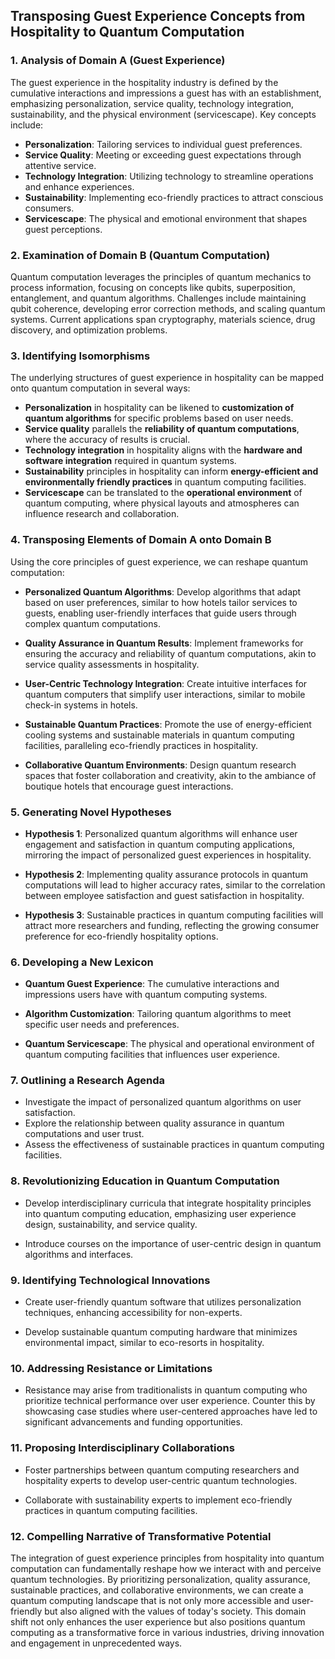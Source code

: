 ## Transposing Guest Experience Concepts from Hospitality to Quantum Computation

### 1. Analysis of Domain A (Guest Experience)
The guest experience in the hospitality industry is defined by the cumulative interactions and impressions a guest has with an establishment, emphasizing personalization, service quality, technology integration, sustainability, and the physical environment (servicescape). Key concepts include:

- **Personalization**: Tailoring services to individual guest preferences.
- **Service Quality**: Meeting or exceeding guest expectations through attentive service.
- **Technology Integration**: Utilizing technology to streamline operations and enhance experiences.
- **Sustainability**: Implementing eco-friendly practices to attract conscious consumers.
- **Servicescape**: The physical and emotional environment that shapes guest perceptions.

### 2. Examination of Domain B (Quantum Computation)
Quantum computation leverages the principles of quantum mechanics to process information, focusing on concepts like qubits, superposition, entanglement, and quantum algorithms. Challenges include maintaining qubit coherence, developing error correction methods, and scaling quantum systems. Current applications span cryptography, materials science, drug discovery, and optimization problems.

### 3. Identifying Isomorphisms
The underlying structures of guest experience in hospitality can be mapped onto quantum computation in several ways:

- **Personalization** in hospitality can be likened to **customization of quantum algorithms** for specific problems based on user needs.
- **Service quality** parallels the **reliability of quantum computations**, where the accuracy of results is crucial.
- **Technology integration** in hospitality aligns with the **hardware and software integration** required in quantum systems.
- **Sustainability** principles in hospitality can inform **energy-efficient and environmentally friendly practices** in quantum computing facilities.
- **Servicescape** can be translated to the **operational environment** of quantum computing, where physical layouts and atmospheres can influence research and collaboration.

### 4. Transposing Elements of Domain A onto Domain B
Using the core principles of guest experience, we can reshape quantum computation:

- **Personalized Quantum Algorithms**: Develop algorithms that adapt based on user preferences, similar to how hotels tailor services to guests, enabling user-friendly interfaces that guide users through complex quantum computations.
  
- **Quality Assurance in Quantum Results**: Implement frameworks for ensuring the accuracy and reliability of quantum computations, akin to service quality assessments in hospitality.

- **User-Centric Technology Integration**: Create intuitive interfaces for quantum computers that simplify user interactions, similar to mobile check-in systems in hotels.

- **Sustainable Quantum Practices**: Promote the use of energy-efficient cooling systems and sustainable materials in quantum computing facilities, paralleling eco-friendly practices in hospitality.

- **Collaborative Quantum Environments**: Design quantum research spaces that foster collaboration and creativity, akin to the ambiance of boutique hotels that encourage guest interactions.

### 5. Generating Novel Hypotheses
- **Hypothesis 1**: Personalized quantum algorithms will enhance user engagement and satisfaction in quantum computing applications, mirroring the impact of personalized guest experiences in hospitality.
  
- **Hypothesis 2**: Implementing quality assurance protocols in quantum computations will lead to higher accuracy rates, similar to the correlation between employee satisfaction and guest satisfaction in hospitality.

- **Hypothesis 3**: Sustainable practices in quantum computing facilities will attract more researchers and funding, reflecting the growing consumer preference for eco-friendly hospitality options.

### 6. Developing a New Lexicon
- **Quantum Guest Experience**: The cumulative interactions and impressions users have with quantum computing systems.
  
- **Algorithm Customization**: Tailoring quantum algorithms to meet specific user needs and preferences.

- **Quantum Servicescape**: The physical and operational environment of quantum computing facilities that influences user experience.

### 7. Outlining a Research Agenda
- Investigate the impact of personalized quantum algorithms on user satisfaction.
- Explore the relationship between quality assurance in quantum computations and user trust.
- Assess the effectiveness of sustainable practices in quantum computing facilities.

### 8. Revolutionizing Education in Quantum Computation
- Develop interdisciplinary curricula that integrate hospitality principles into quantum computing education, emphasizing user experience design, sustainability, and service quality.
  
- Introduce courses on the importance of user-centric design in quantum algorithms and interfaces.

### 9. Identifying Technological Innovations
- Create user-friendly quantum software that utilizes personalization techniques, enhancing accessibility for non-experts.
  
- Develop sustainable quantum computing hardware that minimizes environmental impact, similar to eco-resorts in hospitality.

### 10. Addressing Resistance or Limitations
- Resistance may arise from traditionalists in quantum computing who prioritize technical performance over user experience. Counter this by showcasing case studies where user-centered approaches have led to significant advancements and funding opportunities.

### 11. Proposing Interdisciplinary Collaborations
- Foster partnerships between quantum computing researchers and hospitality experts to develop user-centric quantum technologies.
  
- Collaborate with sustainability experts to implement eco-friendly practices in quantum computing facilities.

### 12. Compelling Narrative of Transformative Potential
The integration of guest experience principles from hospitality into quantum computation can fundamentally reshape how we interact with and perceive quantum technologies. By prioritizing personalization, quality assurance, sustainable practices, and collaborative environments, we can create a quantum computing landscape that is not only more accessible and user-friendly but also aligned with the values of today's society. This domain shift not only enhances the user experience but also positions quantum computing as a transformative force in various industries, driving innovation and engagement in unprecedented ways.